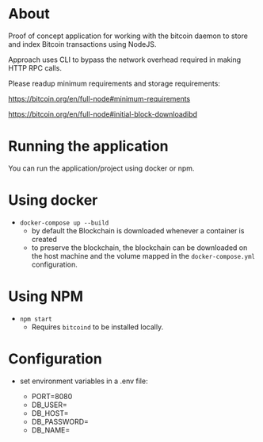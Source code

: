 
# About

Proof of concept application for working with the bitcoin daemon to store and index Bitcoin transactions using NodeJS.

Approach uses CLI to bypass the network overhead required in making HTTP RPC calls.

Please readup minimum requirements and storage requirements:

<https://bitcoin.org/en/full-node#minimum-requirements>

<https://bitcoin.org/en/full-node#initial-block-downloadibd>

# Running the application

You can run the application/project using docker or npm.

# Using docker

* `docker-compose up --build`
  * by default the Blockchain is downloaded whenever a container is created
  * to preserve the blockchain, the blockchain can be downloaded on the host machine and the volume mapped in the `docker-compose.yml` configuration.

# Using NPM

* `npm start`
  * Requires `bitcoind` to be installed locally.

# Configuration

* set environment variables in a .env file:

  * PORT=8080
  * DB_USER=
  * DB_HOST=
  * DB_PASSWORD=
  * DB_NAME=
